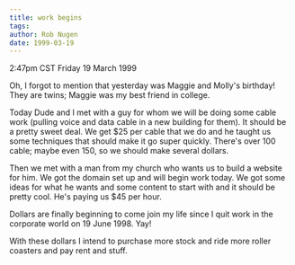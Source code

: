 ```yaml
---
title: work begins
tags: 
author: Rob Nugen
date: 1999-03-19
---
```


<p class=date>2:47pm CST Friday 19 March 1999</p>

<p>Oh, I forgot to mention that yesterday was Maggie and Molly's birthday! They are twins; Maggie was my best friend in college.

<p>Today Dude and I met with a guy for whom we will be doing some cable work (pulling voice and data cable in a new building for them). It should be a pretty sweet deal. We get $25 per cable that we do and he taught us some techniques that should make it go super quickly. There's over 100 cable; maybe even 150, so we should make several dollars.

<p>Then we met with a man from my church who wants us to build a website for him. We got the domain set up and will begin work today. We got some ideas for what he wants and some content to start with and it should be pretty cool. He's paying us $45 per hour.

<p>Dollars are finally beginning to come join my life since I quit work in the corporate world on 19 June 1998.  Yay!

<p>With these dollars I intend to purchase more stock and ride more roller coasters and pay rent and stuff.
